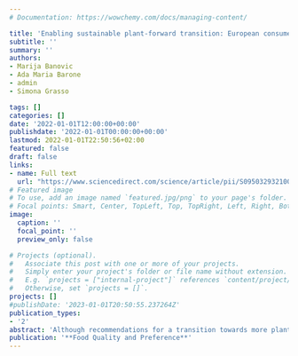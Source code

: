 ```yaml
---
# Documentation: https://wowchemy.com/docs/managing-content/

title: 'Enabling sustainable plant-forward transition: European consumer attitudes and intention to buy hybrid products'
subtitle: ''
summary: ''
authors:
- Marija Banovic
- Ada Maria Barone
- admin
- Simona Grasso

tags: []
categories: []
date: '2022-01-01T12:00:00+00:00'
publishdate: '2022-01-01T00:00:00+00:00'
lastmod: 2022-01-01T22:50:56+02:00
featured: false
draft: false
links: 
- name: Full text
  url: "https://www.sciencedirect.com/science/article/pii/S0950329321003220"
# Featured image
# To use, add an image named `featured.jpg/png` to your page's folder.
# Focal points: Smart, Center, TopLeft, Top, TopRight, Left, Right, BottomLeft, Bottom, BottomRight.
image:
  caption: ''
  focal_point: ''
  preview_only: false

# Projects (optional).
#   Associate this post with one or more of your projects.
#   Simply enter your project's folder or file name without extension.
#   E.g. `projects = ["internal-project"]` references `content/project/deep-learning/index.md`.
#   Otherwise, set `projects = []`.
projects: []
#publishDate: '2023-01-01T20:50:55.237264Z'
publication_types: 
- '2'
abstract: 'Although recommendations for a transition towards more plant-forward diets have been proposed and despite consumers reporting willingness to reduce meat consumption, consumer behaviour is frequently less environmentally sustainable than recommended. This calls for simpler strategies that may lead to a more optimistic view on both supply and demand side by using less rigid and more flexible approaches, such as hybrid products, combining meat and plant-based ingredients. Against this milieu, present study examines for the first-time in a cross-cultural context (Denmark, Spain, UK) and on a large consumer sample (N = 2766), attitudes and intention to buy hybrid products, while taking into account consumers individual traits related to meat attachment, health consciousness and environmental self-identity. Results show that hybrid products could be a crucial driver for enabling a successful plant-forward transition, as the meat element in these products, together with consumers’ affinity and pleasure-seeking attitudes towards meat, would facilitate consumers’ acceptance of more sustainable alternatives. Indeed, our results show that sensory perceptions play a major role in mediating the effect of consumers’ attitudes on intention to buy hybrid products. Conversely, consumers’ environmental self-identity and health consciousness have minimal to no effect on consumers’ attitudes towards hybrid products. Thus, the results of our study support the value of strategies centring on bringing the best of two worlds: the pleasurable sensory characteristics of the meat realm, and the healthiness and sustainability benefits of the plant realm. In this sense, hybrid products could be an elegant initial approach adopted by practitioners and supported by policy makers to enable a more nuanced transition from fully meat-based to plant-forward diets.'
publication: '**Food Quality and Preference**'
---
```


